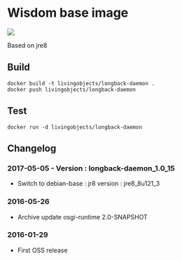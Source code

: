 # Wisdom base image

[![](https://badge.imagelayers.io/livingobjects/longback-daemon:latest.svg)](https://imagelayers.io/?images=livingobjects/longback-daemon:latest 'Get your own badge on imagelayers.io')

Based on jre8

## Build

    docker build -t livingobjects/longback-daemon .
    docker push livingobjects/longback-daemon

## Test

    docker run -d livingobjects/longback-daemon

## Changelog

### 2017-05-05 - Version : longback-daemon_1.0_15
* Switch to debian-base : jr8 version : jre8_8u121_3

### 2016-05-26
* Archive update osgi-runtime 2.0-SNAPSHOT

### 2016-01-29
* First OSS release
